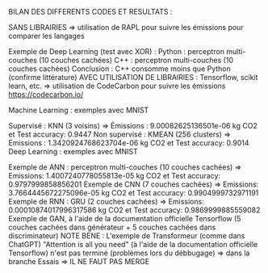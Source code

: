 BILAN DES DIFFERENTS CODES ET RESULTATS :

SANS LIBRAIRIES => utilisation de RAPL pour suivre les émissions pour comparer les langages

Exemple de Deep Learning (test avec XOR) :
Python : perceptron multi-couches (10 couches cachées)
C++ : perceptron multi-couches (10 couches cachées) Conclusion : C++ consomme moins que Python (confirme littérature)
AVEC UTILISATION DE LIBRAIRIES : Tensorflow, scikit learn, etc. => utilisation de CodeCarbon pour suivre les émissions https://codecarbon.io/

Machine Learning : exemples avec MNIST

Supervisé : KNN (3 voisins) => Émissions : 9.00082625136501e-06 kg CO2 et Test accuracy: 0.9447
Non supervisé : KMEAN (256 clusters) => Emissions : 1.3420924768623704e-06 kg CO2 et Test accuracy: 0.9014
Deep Learning : exemples avec MNIST

Exemple de ANN : perceptron multi-couches (10 couches cachées) => Emissions: 1.4007240778055813e-05 kg CO2 et Test accuracy: 0.9797999858856201
Exemple de CNN (7 couches cachées) => Emissions: 3.7664445672275096e-05 kg CO2 et Test accuracy: 0.9904999732971191
Exemple de RNN : GRU (2 couches cachées) => Emissions: 0.00010874017996317586 kg CO2 et Test accuracy: 0.9869999885559082
Exemple de GAN, à l'aide de la documentation officielle Tensorflow (5 couches cachées dans générateur + 5 couches cachées dans discriminateur)
NOTE BENE : L'exemple de Transformeur (comme dans ChatGPT) "Attention is all you need" (à l'aide de la documentation officielle Tensorflow) n'est pas terminé (problèmes lors du débbugage) => dans la branche Essais => IL NE FAUT PAS MERGE
  


